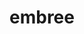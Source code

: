 ---
title: "embree"
layout: cache
categories: [package, v2025.07.0]
meta: {"compilers": ["gcc@11.1.0"], "num_specs": 1, "num_specs_by_stack": {"data-vis-sdk": 1, "root": 1}, "oss": ["ubuntu20.04"], "platforms": ["linux"], "stacks": ["data-vis-sdk", "root"], "targets": ["x86_64_v3"], "versions": ["3.13.5"]}
spec_details: [{"compiler": "gcc@11.1.0", "hash": "gi2hetaj5rtj633sc25a3vdohat2erzl", "os": "ubuntu20.04", "platform": "linux", "size": "-", "stacks": ["data-vis-sdk", "root"], "target": "x86_64_v3", "variants": ["build_system=cmake", "build_type=Release", "generator=make", "~ipo", "+ispc", "patches:=3af5a65"], "versions": ["3.13.5"]}]
---
